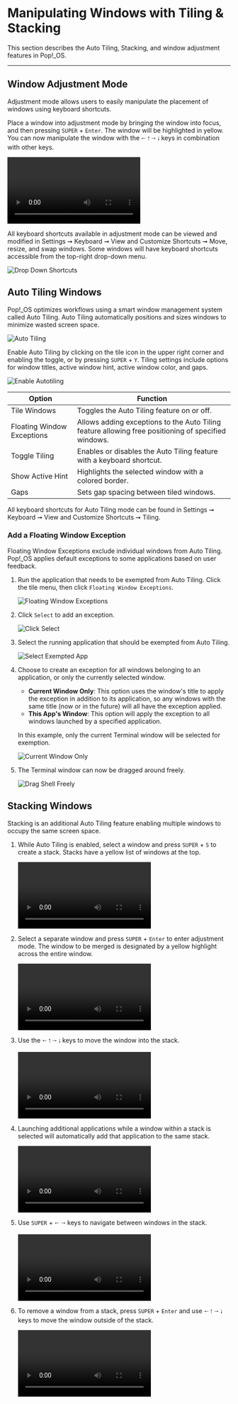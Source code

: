 # Manipulating Windows with Tiling & Stacking

This section describes the Auto Tiling, Stacking, and window adjustment features in Pop!\_OS.

---
## Window Adjustment Mode

Adjustment mode allows users to easily manipulate the placement of windows using keyboard shortcuts.

Place a window into adjustment mode by bringing the window into focus, and then pressing `SUPER` + `Enter`. The window will be highlighted in yellow. You can now manipulate the window with the `🠐` `🠑` `🠒` `🠓` keys in combination with other keys.

<video autoplay loop>
    <source src="/images/tiling-stacking-windows/adjustment-mode-manipulation.webm" />
</video>

All keyboard shortcuts available in adjustment mode can be viewed and modified in Settings ➞ Keyboard ➞ View and Customize Shortcuts ➞ Move, resize, and swap windows. Some windows will have keyboard shortcuts accessible from the top-right drop-down menu.

![Drop Down Shortcuts](/images/tiling-stacking-windows/top-right-dropdown-shortcuts.png)

## Auto Tiling Windows

Pop!\_OS optimizes workflows using a smart window management system called Auto Tiling. Auto Tiling automatically positions and sizes windows to minimize wasted screen space.

![Auto Tiling](/images/tiling-stacking-windows/auto-tiling.png)

Enable Auto Tiling by clicking on the tile icon in the upper right corner and enabling the toggle, or by pressing `SUPER` + `Y`. Tiling settings include options for window titles, active window hint, active window color, and gaps.

![Enable Autotiling](/images/tiling-stacking-windows/enable-autotiling.png)

| Option                 | Function |
|----------------------|--------|
| Tile Windows| Toggles the Auto Tiling feature on or off.  |
| Floating Window Exceptions  | Allows adding exceptions to the Auto Tiling feature allowing free positioning of specified windows.|
| Toggle Tiling          | Enables or disables the Auto Tiling feature with a keyboard shortcut. |
| Show Active Hint       | Highlights the selected window with a colored border. |
| Gaps                | Sets gap spacing between tiled windows. |

All keyboard shortcuts for Auto Tiling mode can be found in Settings ➞ Keyboard ➞ View and Customize Shortcuts ➞ Tiling.

### Add a Floating Window Exception

Floating Window Exceptions exclude individual windows from Auto Tiling. Pop!\_OS applies default exceptions to some applications based on user feedback.

1. Run the application that needs to be exempted from Auto Tiling. Click the tile menu, then click `Floating Window Exceptions`.

    ![Floating Window Exceptions](/images/tiling-stacking-windows/floating-window-exceptions.png)

2. Click `Select` to add an exception.

    ![Click Select](/images/tiling-stacking-windows/click-select.png)

3. Select the running application that should be exempted from Auto Tiling.

    ![Select Exempted App](/images/tiling-stacking-windows/select-exempted-app.png)

4. Choose to create an exception for all windows belonging to an application, or only the currently selected window.

    - **Current Window Only**: This option uses the window's title to apply the exception in addition to its application, so any windows with the same title (now or in the future) will all have the exception applied.
    - **This App's Window**: This option will apply the exception to all windows launched by a specified application.

    In this example, only the current Terminal window will be selected for exemption.

    ![Current Window Only](/images/tiling-stacking-windows/current-window-only.png)

5. The Terminal window can now be dragged around freely.

    ![Drag Shell Freely](/images/tiling-stacking-windows/drag-shell-freely.png)

## Stacking Windows

Stacking is an additional Auto Tiling feature enabling multiple windows to occupy the same screen space.

1. While Auto Tiling is enabled, select a window and press `SUPER` + `S` to create a stack. Stacks have a yellow list of windows at the top.

    <video autoplay loop>
        <source src="/images/tiling-stacking-windows/enable-stacking.webm" />
    </video>

2. Select a separate window and press `SUPER` + `Enter` to enter adjustment mode. The window to be merged is designated by a yellow highlight across the entire window.

    <video autoplay loop>
        <source src="/images/tiling-stacking-windows/highlight-for-stacking.webm" />
    </video>

3. Use the `🠐` `🠑` `🠒` `🠓` keys to move the window into the stack.

    <video autoplay loop>
        <source src="/images/tiling-stacking-windows/move-into-stack.webm" />
    </video>

4. Launching additional applications while a window within a stack is selected will automatically add that application to the same stack.

    <video autoplay loop>
        <source src="/images/tiling-stacking-windows/launch-additional-app.webm" />
    </video>

5. Use `SUPER` + `🠐` `🠒` keys to navigate between windows in the stack.

    <video autoplay loop>
        <source src="/images/tiling-stacking-windows/navigate-stacked-windows.webm" />
    </video>

6. To remove a window from a stack, press `SUPER` + `Enter` and use `🠐` `🠑` `🠒` `🠓` keys to move the window outside of the stack.

    <video autoplay loop>
        <source src="/images/tiling-stacking-windows/remove-from-stack.webm" />
    </video>
